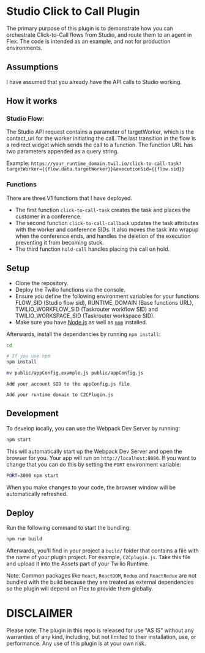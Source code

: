 # Studio Click to Call Plugin

The primary purpose of this plugin is to demonstrate how you can orchestrate Click-to-Call flows from Studio, and route them to an agent in Flex. The code is intended as an example, and not for production environments.

## Assumptions
I have assumed that you already have the API calls to Studio working.

## How it works

### Studio Flow:
The Studio API request contains a parameter of targetWorker, which is the contact_uri for the worker initiating the call. The last transition in the flow is a redirect widget which sends the call to a function. The function URL has two parameters appended as a query string.

Example:
`https://your_runtime_domain.twil.io/click-to-call-task?targetWorker={{flow.data.targetWorker}}&executionSid={{flow.sid}}`

### Functions
There are three V1 functions that I have deployed. 
* The first function `click-to-call-task` creates the task and places the customer in a conference.
* The second function `click-to-call-callback` updates the task attributes with the worker and conference SIDs. It also moves the task into wrapup when the conference ends, and handles the deletion of the execution preventing it from becoming stuck.
* The third function `hold-call` handles placing the call on hold. 

## Setup

* Clone the repository.
* Deploy the Twilio functions via the console.
* Ensure you define the following environment variables for your functions FLOW_SID (Studio flow sid), RUNTIME_DOMAIN (Base functions URL), TWILIO_WORKFLOW_SID (Taskrouter workflow SID) and TWILIO_WORKSPACE_SID (Taskrouter workspace SID).
* Make sure you have [Node.js](https://nodejs.org) as well as [`npm`](https://npmjs.com) installed.

Afterwards, install the dependencies by running `npm install`:

```bash
cd 

# If you use npm
npm install

mv public/appConfig.example.js public/appConfig.js
```

`Add your account SID to the appConfig.js file`

`Add your runtime domain to C2CPlugin.js`

## Development

To develop locally, you can use the Webpack Dev Server by running:

```bash
npm start
```

This will automatically start up the Webpack Dev Server and open the browser for you. Your app will run on `http://localhost:8080`. If you want to change that you can do this by setting the `PORT` environment variable:

```bash
PORT=3000 npm start
```

When you make changes to your code, the browser window will be automatically refreshed.

## Deploy

Run the following command to start the bundling:

```bash
npm run build
```

Afterwards, you'll find in your project a `build/` folder that contains a file with the name of your plugin project. For example, `C2Cplugin.js`. Take this file and upload it into the Assets part of your Twilio Runtime.

Note: Common packages like `React`, `ReactDOM`, `Redux` and `ReactRedux` are not bundled with the build because they are treated as external dependencies so the plugin will depend on Flex to provide them globally.

# DISCLAIMER 
Please note: The plugin in this repo is released for use "AS IS" without any warranties of any kind, including, but not limited to their installation, use, or performance. Any use of this plugin is at your own risk.
